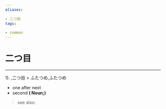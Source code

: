 ```yaml
---
aliases:
    
- 二つ目
tags:
    
- common
---
```


# 二つ目
---
1).
,二つ目 > ふたつめ,ふたつめ

- one after next
- second
**( Noun;)**
> see also: 
            